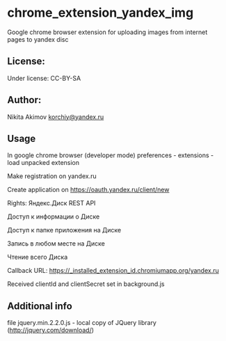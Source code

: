 # chrome_extension_yandex_img
Google chrome browser extension for uploading images from internet pages to yandex disc

License:
---
Under license: CC-BY-SA

Author:
---
Nikita Akimov
korchiy@yandex.ru

Usage
---
In google chrome browser (developer mode)
preferences - extensions - load unpacked extension

Make registration on yandex.ru

Create application on https://oauth.yandex.ru/client/new

Rights:	Яндекс.Диск REST API

   Доступ к информации о Диске

   Доступ к папке приложения на Диске

   Запись в любом месте на Диске

   Чтение всего Диска

Callback URL: https://_installed_extension_id.chromiumapp.org/yandex.ru

Received clientId and clientSecret set in background.js

Additional info
---
file jquery.min.2.2.0.js - local copy of JQuery library (http://jquery.com/download/)
